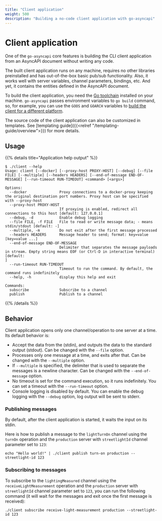 ```yaml
---
title: "Client application"
weight: 500
description: "Building a no-code client application with go-asyncapi"
---
```


# Client application

One of the `go-asyncapi` core features is building the CLI client application from an AsyncAPI document without writing any code.

The built client application runs on any machine, requires no other libraries preinstalled and has out-of-the-box 
basic pub/sub functionality.
Also, it works well with server variables, channel parameters, bindings, etc. 
And yet, it contains the entities defined in the AsyncAPI document.

To build the client application, you need the [Go toolchain](https://go.dev/doc/install) installed on your machine. `go-asyncapi` passes
environment variables to `go build` command, so, for example, you can use the `GOOS` and `GOARCH` variables to
[build the client for a different platform](https://tip.golang.org/wiki/WindowsCrossCompiling).

The source code of the client application can also be customized in templates.
See [templating guide]({{<relref "/templating-guide/overview">}}) for more details.

## Usage

{{% details title="Application help output" %}}
```
$ ./client --help                                  
Usage: client [--docker] [--proxy-host PROXY-HOST] [--debug] [--file FILE] [--multiple] [--headers HEADERS] [--end-of-message END-OF-MESSAGE] [--run-timeout RUN-TIMEOUT] <command> [<args>]

Options:
  --docker               Proxy connections to a docker-proxy keeping the original destination port numbers. Proxy host can be specified with --proxy-host
  --proxy-host PROXY-HOST
                         If proxying is enabled, redirect all connections to this host [default: 127.0.0.1]
  --debug, -d            Enable debug logging
  --file FILE, -f FILE   File to read or write message data; - means stdin/stdout [default: -]
  --multiple, -m         Do not exit after the first message processed
  --headers HEADERS      Message header to send; format: key=value [key=value ...]
  --end-of-message END-OF-MESSAGE
                         Delimiter that separates the message payloads in stream. Empty string means EOF (or Ctrl-D in interactive terminal) [default: 
]
  --run-timeout RUN-TIMEOUT
                         Timeout to run the command. By default, the command runs indefinitely
  --help, -h             display this help and exit

Commands:
  subscribe              Subscribe to a channel
  publish                Publish to a channel
```
{{% /details %}}

## Behavior

Client application opens only one channel/operation to one server at a time. Its default behavior is:

* Accept the data from the (stdin), and outputs the data to the standard output (stdout). Can be changed with the `--file` option.
* Processes only one message at a time, and exits after that. Can be changed with the `--multiple` option.
* If `--multiple` is specified, the delimiter that is used to separate the messages is a newline character. 
  Can be changed with the `--end-of-message` option.
* No timeout is set for the command execution, so it runs indefinitely. You can set a timeout with the `--run-timeout` option.
* Console logging is disabled by default. You can enable the debug logging with the `--debug` option, log output will be sent to stderr.

### Publishing messages

By default, after the client application is started, it waits the input on its stdin.

Here is how to publish a message to the `lightTurnOn` channel using the `turnOn` operation and the `production` 
server with `streetlightId` channel parameter set to `123`:

```
echo "Hello world!" | ./client publish turn-on production --streetlight-id 123
```

### Subscribing to messages

To subscribe to the `lightingMeasured` channel using the `receiveLightMeasurement` operation and 
the `production` server with `streetlightId` channel parameter set to `123`, you can run the following command 
(it will wait for the messages and exit once the first message is received):

```
./client subscribe receive-light-measurement production --streetlight-id 123
```
